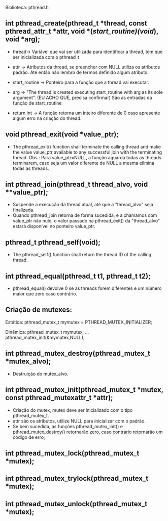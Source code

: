 Biblioteca: pthread.h

int pthread_create(pthread_t *thread, const pthread_attr_t *attr, void *(*start_routine)(void*), void *arg);
-
- thread-> Variável que vai ser utilizada para identificar a thread, tem que ser inicializada com o pthread_t
- attr -> Atributos da thread, se preencher com NULL utiliza os atributos padrão. Até então não lembro de termos definido algum atributo.
- start_routine -> Ponteiro para a função que a thread vai executar.
- arg -> "The thread is created executing start_routine with arg as its sole argument". (EU ACHO QUE, precisa confirmar) São as entradas da função de start_routine

- return int -> A função retorna um inteiro diferente de 0 caso apresente algum erro na criação do thread.

void pthread_exit(void *value_ptr);
-
- The pthread_exit() function shall terminate the calling thread and make the value value_ptr available to any successful join with the terminating thread.
Obs.: Para value_ptr=NULL, a função aguarda todas as threads terminarem, caso seja um valor diferente de NULL a mesma elimina todas as threads.

int pthread_join(pthread_t thread_alvo, void **value_ptr);
-
- Suspende a execução da thread atual, até que a "thread_alvo" seja finalizada.
- Quando pthread_join retorna de forma sucedida, e a chamamos com value_ptr não nulo, o valor passado na pthread_exit() da "thread_alvo" estará disponível no ponteiro value_ptr.

pthread_t pthread_self(void);
-
- The pthread_self() function shall return the thread ID of the calling thread.

int pthread_equal(pthread_t t1, pthread_t t2);
-
- pthread_equal() devolve 0 se as threads forem diferentes e um número maior que zero caso contrário. 

Criação de mutexes:
-
Estática:
pthread_mutex_t mymutex = PTHREAD_MUTEX_INITIALIZER;

Dinâmica:
pthread_mutex_t mymutex;
...
pthread_mutex_init(&mymutex,NULL);

int pthread_mutex_destroy(pthread_mutex_t *mutex_alvo);
-
- Destruição do mutex_alvo.

int pthread_mutex_init(pthread_mutex_t *mutex, const pthread_mutexattr_t *attr);
-
- Criação do mutex, mutex deve ser inicializado com o tipo pthread_mutex_t.
- attr são os atríbutos, utilize NULL para inicializar com o padrão.
- Se bem sucedida, as funções pthread_mutex_init() e pthread_mutex_destroy() retornarão zero, caso contrário retornarão um código de erro;

int pthread_mutex_lock(pthread_mutex_t *mutex);
-

int pthread_mutex_trylock(pthread_mutex_t *mutex);
-


int pthread_mutex_unlock(pthread_mutex_t *mutex);
-

